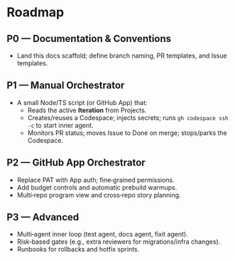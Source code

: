 # Roadmap

## P0 — Documentation & Conventions
- Land this docs scaffold; define branch naming, PR templates, and Issue templates.

## P1 — Manual Orchestrator
- A small Node/TS script (or GitHub App) that:
  - Reads the active **Iteration** from Projects.
  - Creates/reuses a Codespace; injects secrets; runs `gh codespace ssh -c` to start inner agent.
  - Monitors PR status; moves Issue to Done on merge; stops/parks the Codespace.

## P2 — GitHub App Orchestrator
- Replace PAT with App auth; fine‑grained permissions.
- Add budget controls and automatic prebuild warmups.
- Multi‑repo program view and cross‑repo story planning.

## P3 — Advanced
- Multi‑agent inner loop (test agent, docs agent, fixit agent).
- Risk‑based gates (e.g., extra reviewers for migrations/infra changes).
- Runbooks for rollbacks and hotfix sprints.
